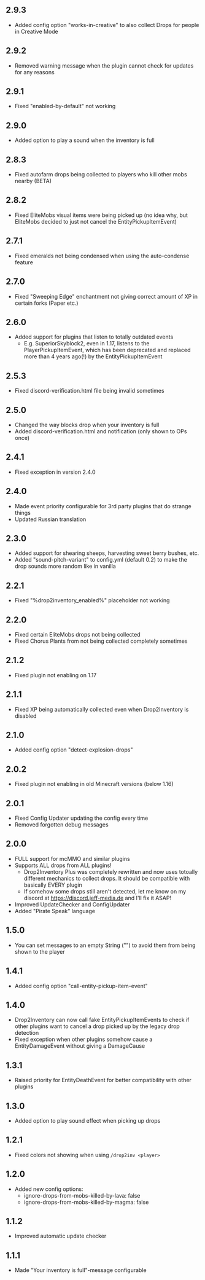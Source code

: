 ## 2.9.3
- Added config option "works-in-creative" to also collect Drops for people in Creative Mode

## 2.9.2
- Removed warning message when the plugin cannot check for updates for any reasons

## 2.9.1
- Fixed "enabled-by-default" not working

## 2.9.0
- Added option to play a sound when the inventory is full

## 2.8.3
- Fixed autofarm drops being collected to players who kill other mobs nearby (BETA)

## 2.8.2
- Fixed EliteMobs visual items were being picked up (no idea why, but EliteMobs decided to just not cancel the EntityPickupItemEvent)

## 2.7.1
- Fixed emeralds not being condensed when using the auto-condense feature

## 2.7.0
- Fixed "Sweeping Edge" enchantment not giving correct amount of XP in certain forks (Paper etc.)

## 2.6.0
- Added support for plugins that listen to totally outdated events
  - E.g. SuperiorSkyblock2, even in 1.17, listens to the PlayerPickupItemEvent, which has been deprecated and replaced more than 4 years ago(!) by the EntityPickupItemEvent

## 2.5.3
- Fixed discord-verification.html file being invalid sometimes

## 2.5.0
- Changed the way blocks drop when your inventory is full
- Added discord-verification.html and notification (only shown to OPs once)

## 2.4.1
- Fixed exception in version 2.4.0

## 2.4.0
- Made event priority configurable for 3rd party plugins that do strange things
- Updated Russian translation

## 2.3.0
- Added support for shearing sheeps, harvesting sweet berry bushes, etc.
- Added "sound-pitch-variant" to config.yml (default 0.2) to make the drop sounds more random like in vanilla

## 2.2.1
- Fixed "%drop2inventory_enabled%" placeholder not working

## 2.2.0
- Fixed certain EliteMobs drops not being collected
- Fixed Chorus Plants from not being collected completely sometimes

## 2.1.2
- Fixed plugin not enabling on 1.17

## 2.1.1
- Fixed XP being automatically collected even when Drop2Inventory is disabled

## 2.1.0
- Added config option "detect-explosion-drops"

## 2.0.2
- Fixed plugin not enabling in old Minecraft versions (below 1.16)

## 2.0.1
- Fixed Config Updater updating the config every time
- Removed forgotten debug messages

## 2.0.0
- FULL support for mcMMO and similar plugins
- Supports ALL drops from ALL plugins!
  - Drop2Inventory Plus was completely rewritten and now uses totoally different mechanics to collect drops. It should be compatible with basically EVERY plugin
  - If somehow some drops still aren't detected, let me know on my discord at https://discord.jeff-media.de and I'll fix it ASAP!
- Improved UpdateChecker and ConfigUpdater
- Added "Pirate Speak" language

## 1.5.0
- You can set messages to an empty String ("") to avoid them from being shown to the player

## 1.4.1
- Added config option "call-entity-pickup-item-event"

## 1.4.0
- Drop2Inventory can now call fake EntityPickupItemEvents to check if other plugins want to cancel a drop picked up by the legacy drop detection
- Fixed exception when other plugins somehow cause a EntityDamageEvent without giving a DamageCause

## 1.3.1
- Raised priority for EntityDeathEvent for better compatibility with other plugins

## 1.3.0
- Added option to play sound effect when picking up drops

## 1.2.1
- Fixed colors not showing when using `/drop2inv <player>`

## 1.2.0
- Added new config options:
  - ignore-drops-from-mobs-killed-by-lava: false
  - ignore-drops-from-mobs-killed-by-magma: false

## 1.1.2
- Improved automatic update checker

## 1.1.1
- Made "Your inventory is full"-message configurable
